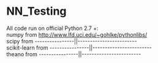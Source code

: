 # NN_Testing

All code run on official Python 2.7 +:  
  numpy from http://www.lfd.uci.edu/~gohlke/pythonlibs/  
  scipy from ----------------||------------------------  
  scikit-learn from ----------------||------------------------  
  theano from ----------------||------------------------  

